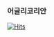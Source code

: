 ###   어글리코리안 

<!--
**yujisu01/yujisu01** is a ✨ _special_ ✨ repository because its `README.md` (this file) appears on your GitHub profile.

Here are some ideas to get you started:

- 🔭 I’m currently working on ...
- 🌱 I’m currently learning ...
- 👯 I’m looking to collaborate on ...
- 🤔 I’m looking for help with ...
- 💬 Ask me about ...
- 📫 How to reach me: ...
- 😄 Pronouns: ...
- ⚡ Fun fact: ...
-->
[![Hits](https://hits.seeyoufarm.com/api/count/incr/badge.svg?url=https%3A%2F%2Fgithub.com%2Fyujisu01%2Fhit-counter&count_bg=%231D13DF&title_bg=%232EA5ED&icon=&icon_color=%23E7E7E7&title=hits&edge_flat=false)](https://hits.seeyoufarm.com)                  
